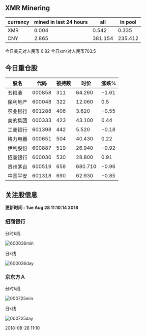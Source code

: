 ## XMR Minering

|currency|mined in last 24 hours|all|in pool|
|---|---|---|---|
|XMR|0.004|0.542|0.335|
|CNY|2.865|381.154|235.412|

今日美元对人民币 6.82	今日xmr对人民币703.5


## 今日重仓股 

|股名|代码|被持数|时价|涨跌%|
|---|---|---|---|---|
|五粮液|000858|311|64.260|-1.61|
|保利地产|600048|322|12.060|0.5|
|农业银行|601288|406|3.620|-0.55|
|美的集团|000333|423|43.100|0.44|
|工商银行|601398|442|5.520|-0.18|
|格力电器|000651|504|40.430|0.22|
|伊利股份|600887|519|26.940|-0.92|
|招商银行|600036|530|28.800|0.91|
|贵州茅台|600519|658|680.710|-0.96|
|中国平安|601318|690|62.930|-0.85|

## 关注股信息
**更新时间 : Tue Aug 28 11:10:14 2018**
### 招商银行 
分时k线

![600036min](http://image.sinajs.cn/newchart/min/n/sh600036.gif)

日k线

![600036day](http://image.sinajs.cn/newchart/daily/n/sh600036.gif)

### 京东方Ａ 
分时k线

![000725min](http://image.sinajs.cn/newchart/min/n/sz000725.gif)

日k线

![000725day](http://image.sinajs.cn/newchart/daily/n/sz000725.gif)

2018-08-28 11:10